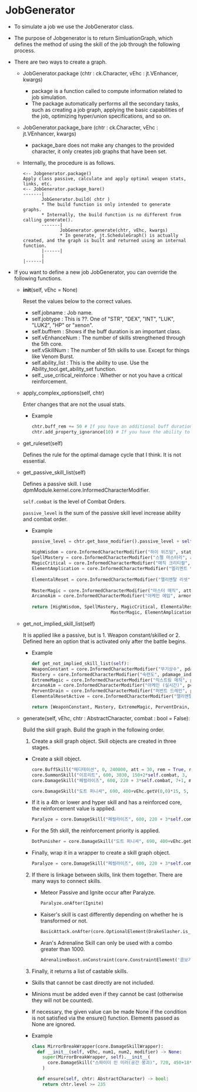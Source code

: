 
JobGenerator
==============================

- To simulate a job we use the JobGenerator class.
- The purpose of Jobgenerator is to return SimluationGraph, which defines the method of using the skill of the job through the following process.
- There are two ways to create a graph. 
  - JobGenerator.package (chtr : ck.Character, vEhc : jt.VEnhancer, kwargs)
    
    * package is a function called to compute information related to job simulation.
    * The package automatically performs all the secondary tasks, such as creating a job graph, applying the basic capabilities of the job, optimizing hyper/union specifications, and so on.

  - JobGenerator.package_bare (chtr : ck.Character, vEhc : jt.VEnhancer, kwargs)

    * package_bare does not make any changes to the provided character, it only creates job graphs that have been set.

  - Internally, the procedure is as follows. 
    ```
    <-- Jobgenerator.package()
    Apply class passive, calculate and apply optimal weapon stats, links, etc. 
    <-- JobGenerator.package_bare()
    -------|
           JobGenerator.build( chtr )
           * The build function is only intended to generate graphs. 
           * Internally, the build function is no different from calling generate(). 
           -------|
                  JobGenerator.generate(chtr, vEhc, kwargs)
                  * In generate, jt.ScheduleGraph() is actually created, and the graph is built and returned using an internal function.
           |------|
           |
    |------|
     ```

- If you want to define a new job JobGenerator, you can override the following functions. 

  - __init__(self, vEhc = None)

    Reset the values below to the correct values. 
    
    - self.jobname : Job name. 
    - self.jobtype : This is ??. One of "STR", "DEX", "INT", "LUK", "LUK2", "HP" or "xenon". 
    - self.buffrem : Shows if the buff duration is an important class. 
    - self.vEnhanceNum : The number of skills strengthened through the 5th core. 
    - self.vSkillNum : The number of 5th skills to use. Except for things like Venom Burst. 
    - self.ability_list : This is the ability to use. Use the Ability_tool.get_ability_set function. 
    - self._use_critical_reinforce : Whether or not you have a critical reinforcement. 

  - apply_complex_options(self, chtr)

    Enter changes that are not the usual stats. 
    - Example
      
      ```python
      chtr.buff_rem += 50 # If you have an additional buff duration increase skill. 
      chtr.add_property_ignorance(10) # If you have the ability to ignore additional defence. 
      ```

  - get_ruleset(self)

    Defines the rule for the optimal damage cycle that I think. It is not essential. 

  - get_passive_skill_list(self)

    Defines a passive skill. I use dpmModule.kernel.core.InformedCharacterModifier. 

    `self.combat` is the level of Combat Orders. 

    `passive_level` is the sum of the passive skill level increase ability and combat order. 

    - Example
      
      ```python
      passive_level = chtr.get_base_modifier().passive_level + self.combat
        
      HighWisdom = core.InformedCharacterModifier("하이 위즈덤", stat_main = 40)
      SpellMastery = core.InformedCharacterModifier("스펠 마스터리", att = 10)
      MagicCritical = core.InformedCharacterModifier("매직 크리티컬", crit = 30, crit_damage = 13)
      ElementAmplication = core.InformedCharacterModifier("엘리멘트 엠플리피케이션", pdamage = 50)
        
      ElementalReset = core.InformedCharacterModifier("엘리멘탈 리셋", pdamage_indep = 40)
        
      MasterMagic = core.InformedCharacterModifier("마스터 매직", att = 30 + 3*passive_level, buff_rem = 50 5*passive_level)
      ArcaneAim = core.InformedCharacterModifier("아케인 에임", armor_ignore = 20 + ceil(passive_level / 2))
        
      return [HighWisdom, SpellMastery, MagicCritical, ElementalReset, 
                                    MasterMagic, ElementAmplication, ArcaneAim]  # The last defined passive skill information should be returned. 
      ```
    
  - get_not_implied_skill_list(self)
    
    It is applied like a passive, but is 1. Weapon constant/skilled or 2. Defined here an option that is activated only after the battle begins. 
  
    - Example
       
      ```python
      def get_not_implied_skill_list(self):
      WeaponConstant = core.InformedCharacterModifier("무기상수", pdamage_indep = 20)  # IED constant. 
      Mastery = core.InformedCharacterModifier("숙련도", pdamage_indep = -2.5)  # Mastery. 숙련도.
      ExtremeMagic = core.InformedCharacterModifier("익스트림 매직", pdamage_indep = 20)  # Extreme Magic will not be reflected in your stats until the battle begins. 
      ArcaneAim = core.InformedCharacterModifier("아케인 (실시간)", pdamage = 40)
      PerventDrain = core.InformedCharacterModifier("퍼번트 드레인", pdamage_indep = 25)
      ElementalResetActive = core.InformedCharacterModifier("엘리멘탈 리셋(사용)", prop_ignore = 10)
      
      return [WeaponConstant, Mastery, ExtremeMagic, PerventDrain, ArcaneAim, ElementalResetActive]
      ```

  - generate(self, vEhc, chtr : AbstractCharacter, combat : bool = False):
    
    Build the skill graph. Build the graph in the following order. 

    1. Create a skill graph object. Skill objects are created in three stages. 

      - Create a skill object. 
        ```python
        core.BuffSkill("메디테이션", 0, 240000, att = 30, rem = True, red = True) # Buff Skill. 
        core.SummonSkill("이프리트", 600, 3030, 150+2*self.combat, 3, (260+5*self.combat)*1000) # Summoning skill. 
        core.DamageSkill("페럴라이즈", 600, 220 + 3*self.combat, 7+1, modifier = core.CharacterModifier(pdamage = 10)) # Attack skill. 
        
        core.DamageSkill("도트 퍼니셔", 690, 400+vEhc.getV(0,0)*15, 5, cooltime = 25 * 1000, red = True) # For 5th order, get the skill level with getV(first_priority, second_priority). 
        ```

      - If it is a 4th or lower and hyper skill and has a reinforced core, the reinforcement value is applied. 
        ```python
        Paralyze = core.DamageSkill("페럴라이즈", 600, 220 + 3*self.combat, 7+1, modifier = core.CharacterModifier(pdamage = 10)).setV(vEhc, 1, 2, False) #setV(vEhc, priority, increment, crit_rate) 
        ```

      - For the 5th skill, the reinforcement priority is applied. 
        ```python
        DotPunisher = core.DamageSkill("도트 퍼니셔", 690, 400+vEhc.getV(0,0)*15, 5, cooltime = 25 * 1000, red = True).isV(vEhc,0,0) #isV(vEhc, skill_importance, enhance_importance)
        ```
        
      - Finally, wrap it in a wrapper to create a skill graph object. 
        ```python
        Paralyze = core.DamageSkill("페럴라이즈", 600, 220 + 3*self.combat, 7+1, modifier = core.CharacterModifier(pdamage = 10)).setV(vEhc, 1, 2, False).wrap(core.DamageSkillWrapper) # Wrap the object with wrap(core.DamageSkillWrapper) and return. wrap(core.DamageSkillWrapper)
        ```

    2. If there is linkage between skills, link them together. There are many ways to connect skills. 

       - Meteor Passive and Ignite occur after Paralyze.
         ```python
         Paralyze.onAfter(Ignite)
         ```
       
       - Kaiser's skill is cast differently depending on whether he is transformed or not.
         ```python
         BasicAttack.onAfter(core.OptionalElement(DrakeSlasher.is_available, DrakeSlasher, GigaSlasher, name = "드라코 슬래셔 충전시"))
         ```

       - Aran's Adrenaline Skill can only be used with a combo greater than 1000. 
         ```python
         AdrenalineBoost.onConstraint(core.ConstraintElement('콤보가 1000이상', Combo, partial(Combo.judge,1000,1) ))
         ```

    3. Finally, it returns a list of castable skills. 
      - Skills that cannot be cast directly are not included. 
      - Minions must be added even if they cannot be cast (otherwise they will not be counted). 
      - If necessary, the given value can be made None if the condition is not satisfied via the ensure() function. Elements passed as None are ignored. 
        
      - Example

        ```python
        class MirrorBreakWrapper(core.DamageSkillWrapper):
          def __init__(self, vEhc, num1, num2, modifier) -> None:
            super(MirrorBreakWrapper, self).__init__(
              core.DamageSkill("스파이더 인 미러(공간 붕괴)", 720, 450+18*vEhc.getV(num1, num2), 15, cooltime = 250*1000, red = True, modifier=modifier)
            )

          def ensure(self, chtr: AbstractCharacter) -> bool:
            return chtr.level >= 235
        ```

        

      


